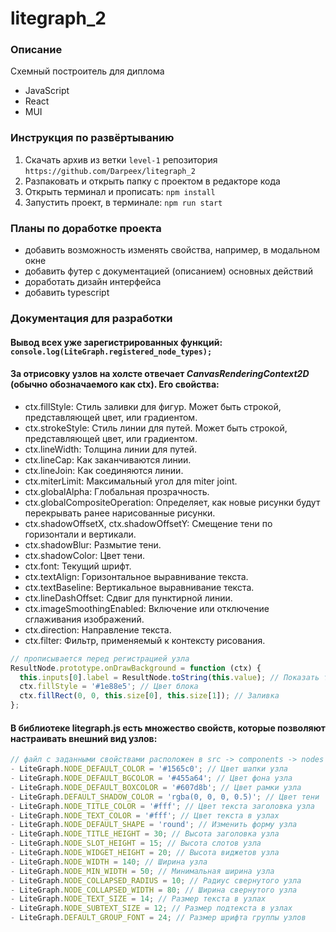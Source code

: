 # litegraph_2

### Описание

Схемный построитель для диплома

- JavaScript
- React
- MUI

### Инструкция по развёртыванию

1. Скачать архив из ветки `level-1` репозитория `https://github.com/Darpeex/litegraph_2`
2. Разпаковать и открыть папку с проектом в редакторе кода
3. Открыть терминал и прописать: `npm install`
4. Запустить проект, в терминале: `npm run start`

### Планы по доработке проекта

- добавить возможность изменять свойства, например, в модальном окне
- добавить футер с документацией (описанием) основных действий
- доработать дизайн интерфейса
- добавить typescript

### Документация для разработки

#### Вывод всех уже зарегистрированных функций: `console.log(LiteGraph.registered_node_types);`

#### За отрисовку узлов на холсте отвечает _CanvasRenderingContext2D_ (обычно обозначаемого как ctx). Его свойства:

- ctx.fillStyle: Стиль заливки для фигур. Может быть строкой, представляющей цвет, или градиентом.
- ctx.strokeStyle: Стиль линии для путей. Может быть строкой, представляющей цвет, или градиентом.
- ctx.lineWidth: Толщина линии для путей.
- ctx.lineCap: Как заканчиваются линии.
- ctx.lineJoin: Как соединяются линии.
- ctx.miterLimit: Максимальный угол для miter joint.
- ctx.globalAlpha: Глобальная прозрачность.
- ctx.globalCompositeOperation: Определяет, как новые рисунки будут перекрывать ранее нарисованные рисунки.
- ctx.shadowOffsetX, ctx.shadowOffsetY: Смещение тени по горизонтали и вертикали.
- ctx.shadowBlur: Размытие тени.
- ctx.shadowColor: Цвет тени.
- ctx.font: Текущий шрифт.
- ctx.textAlign: Горизонтальное выравнивание текста.
- ctx.textBaseline: Вертикальное выравнивание текста.
- ctx.lineDashOffset: Сдвиг для пунктирной линии.
- ctx.imageSmoothingEnabled: Включение или отключение сглаживания изображений.
- ctx.direction: Направление текста.
- ctx.filter: Фильтр, применяемый к контексту рисования.

```javascript
// прописывается перед регистрацией узла
ResultNode.prototype.onDrawBackground = function (ctx) {
  this.inputs[0].label = ResultNode.toString(this.value); // Показать текущее значение
  ctx.fillStyle = '#1e88e5'; // Цвет блока
  ctx.fillRect(0, 0, this.size[0], this.size[1]); // Заливка
};
```

#### В библиотеке litegraph.js есть множество свойств, которые позволяют настраивать внешний вид узлов:

```javascript
// файл с заданными свойствами расположен в src -> components -> nodes -> nodeStyles
- LiteGraph.NODE_DEFAULT_COLOR = '#1565c0'; // Цвет шапки узла
- LiteGraph.NODE_DEFAULT_BGCOLOR = '#455a64'; // Цвет фона узла
- LiteGraph.NODE_DEFAULT_BOXCOLOR = '#607d8b'; // Цвет рамки узла
- LiteGraph.DEFAULT_SHADOW_COLOR = 'rgba(0, 0, 0, 0.5)'; // Цвет тени
- LiteGraph.NODE_TITLE_COLOR = '#fff'; // Цвет текста заголовка узла
- LiteGraph.NODE_TEXT_COLOR = '#fff'; // Цвет текста в узлах
- LiteGraph.NODE_DEFAULT_SHAPE = 'round'; // Изменить форму узла
- LiteGraph.NODE_TITLE_HEIGHT = 30; // Высота заголовка узла
- LiteGraph.NODE_SLOT_HEIGHT = 15; // Высота слотов узла
- LiteGraph.NODE_WIDGET_HEIGHT = 20; // Высота виджетов узла
- LiteGraph.NODE_WIDTH = 140; // Ширина узла
- LiteGraph.NODE_MIN_WIDTH = 50; // Минимальная ширина узла
- LiteGraph.NODE_COLLAPSED_RADIUS = 10; // Радиус свернутого узла
- LiteGraph.NODE_COLLAPSED_WIDTH = 80; // Ширина свернутого узла
- LiteGraph.NODE_TEXT_SIZE = 14; // Размер текста в узлах
- LiteGraph.NODE_SUBTEXT_SIZE = 12; // Размер подтекста в узлах
- LiteGraph.DEFAULT_GROUP_FONT = 24; // Размер шрифта группы узлов
```

<!-- Ссылка на автора иконки приложения https://www.freepik.com/icon/graphic-file_803122#fromView=search&term=%D1%81%D1%85%D0%B5%D0%BC%D0%BD%D1%8B%D0%B9+%D1%80%D0%B5%D0%B4%D0%B0%D0%BA%D1%82%D0%BE%D1%80&track=ais&page=1&position=2&uuid=38266817-1e90-4215-9810-e15e680179a4 -->
